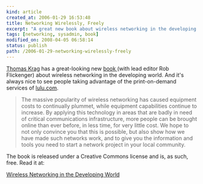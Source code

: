 ```yaml
---
kind: article
created_at: 2006-01-29 16:53:48
title: Networking Wirelessly, Freely
excerpt: "A great new book about wireless networking in the developing world"
tags: [networking, sysadmin, book]
modified_on: 2008-04-05 06:58:14
status: publish 
path: /2006-01-29-networking-wirelessly-freely
---
```


<a href="http://multiplicity.dk/2006/01/wireless-networking-in-the-developing-world/">Thomas Krag</a> has a great-looking new <a href="http://wndw.net/news.html">book </a>(with lead editor Rob Flickenger) about wireless networking in the developing world. And it's always nice to see people taking advantage of the print-on-demand services of <a href="http://www.lulu.com">lulu.com</a>. 


<blockquote class="large">
The massive popularity of wireless networking has caused equipment costs to continually plummet, while equipment capabilities continue to increase. By applying this technology in areas that are badly in need of critical communications infrastructure, more people can be brought online than ever before, in less time, for very little cost. We hope to not only convince you that this is possible, but also show how we have made such networks work, and to give you the information and tools you need to start a network project in your local community.</blockquote>


The book is released under a Creative Commons license and is, as such, free. Read it at: 

<a href="http://wndw.net/news.html">Wireless Networking in the Developing World</a>
